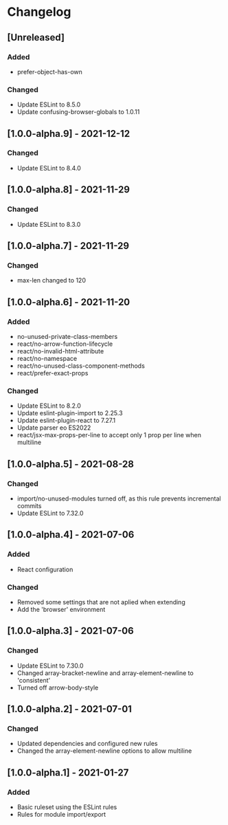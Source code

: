 # Changelog

## [Unreleased]

### Added

- prefer-object-has-own

### Changed

- Update ESLint to 8.5.0
- Update confusing-browser-globals to 1.0.11

## [1.0.0-alpha.9] - 2021-12-12

### Changed

- Update ESLint to 8.4.0

## [1.0.0-alpha.8] - 2021-11-29

### Changed

- Update ESLint to 8.3.0

## [1.0.0-alpha.7] - 2021-11-29

### Changed

- max-len changed to 120

## [1.0.0-alpha.6] - 2021-11-20

### Added

- no-unused-private-class-members
- react/no-arrow-function-lifecycle
- react/no-invalid-html-attribute
- react/no-namespace
- react/no-unused-class-component-methods
- react/prefer-exact-props

### Changed

- Update ESLint to 8.2.0
- Update eslint-plugin-import to 2.25.3
- Update eslint-plugin-react to 7.27.1
- Update parser eo ES2022
- react/jsx-max-props-per-line to accept only 1 prop per line when multiline

## [1.0.0-alpha.5] - 2021-08-28

### Changed

- import/no-unused-modules turned off, as this rule prevents incremental commits
- Update ESLint to 7.32.0

## [1.0.0-alpha.4] - 2021-07-06

### Added

- React configuration

### Changed

- Removed some settings that are not aplied when extending
- Add the 'browser' environment

## [1.0.0-alpha.3] - 2021-07-06

### Changed

- Update ESLint to 7.30.0
- Changed array-bracket-newline and array-element-newline to 'consistent'
- Turned off arrow-body-style

## [1.0.0-alpha.2] - 2021-07-01

### Changed

- Updated dependencies and configured new rules
- Changed the array-element-newline options to allow multiline

## [1.0.0-alpha.1] - 2021-01-27

### Added

- Basic ruleset using the ESLint rules
- Rules for module import/export
